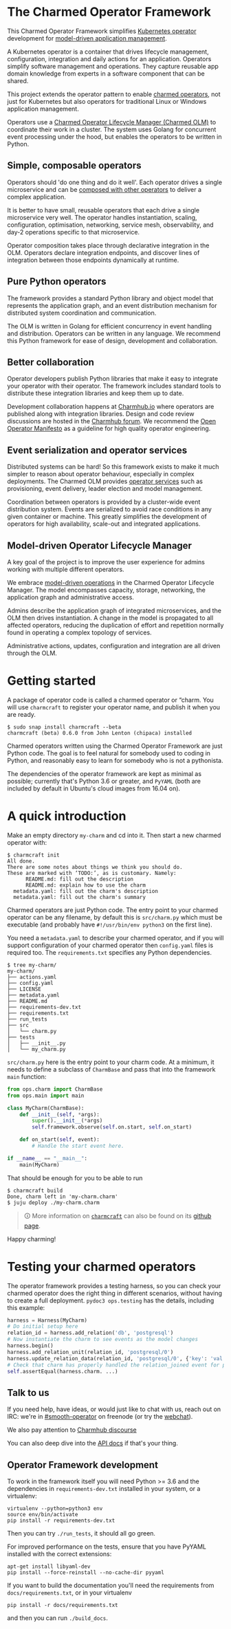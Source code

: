 # The Charmed Operator Framework

This Charmed Operator Framework simplifies [Kubernetes
operator](https://charmhub.io/about) development for
[model-driven application
management](https://juju.is/model-driven-operations).

A Kubernetes operator is a container that drives lifecycle management,
configuration, integration and daily actions for an application.
Operators simplify software management and operations. They capture
reusable app domain knowledge from experts in a software component that
can be shared.

This project extends the operator pattern to enable
[charmed operators](https://juju.is/universal-operators), not just
for Kubernetes but also operators for traditional Linux or Windows
application management.

Operators use a [Charmed Operator Lifecycle Manager
(Charmed OLM)](https://juju.is/operator-lifecycle-manager) to coordinate their
work in a cluster. The system uses Golang for concurrent event
processing under the hood, but enables the operators to be written in
Python.

## Simple, composable operators

Operators should 'do one thing and do it well'. Each operator drives a
single microservice and can be [composed with other
operators](https://juju.is/integration) to deliver a complex application.

It is better to have small, reusable operators that each drive a single
microservice very well. The operator handles instantiation, scaling,
configuration, optimisation, networking, service mesh, observability,
and day-2 operations specific to that microservice.

Operator composition takes place through declarative integration in
the OLM. Operators declare integration endpoints, and discover lines of
integration between those endpoints dynamically at runtime.

## Pure Python operators

The framework provides a standard Python library and object model that
represents the application graph, and an event distribution mechanism for
distributed system coordination and communication.

The OLM is written in Golang for efficient concurrency in event handling
and distribution. Operators can be written in any language. We recommend
this Python framework for ease of design, development and collaboration.

## Better collaboration

Operator developers publish Python libraries that make it easy to integrate
your operator with their operator. The framework includes standard tools
to distribute these integration libraries and keep them up to date.

Development collaboration happens at [Charmhub.io](https://charmhub.io/) where
operators are published along with integration libraries. Design and
code review discussions are hosted in the
[Charmhub forum](https://discourse.charmhub.io/). We recommend the
[Open Operator Manifesto](https://charmhub.io/manifesto) as a guideline for
high quality operator engineering.

## Event serialization and operator services

Distributed systems can be hard! So this framework exists to make it much
simpler to reason about operator behaviour, especially in complex deployments.
The Charmed OLM provides [operator services](https://juju.is/operator-services) such
as provisioning, event delivery, leader election and model management.

Coordination between operators is provided by a cluster-wide event
distribution system. Events are serialized to avoid race conditions in any
given container or machine. This greatly simplifies the development of
operators for high availability, scale-out and integrated applications.

## Model-driven Operator Lifecycle Manager

A key goal of the project is to improve the user experience for admins
working with multiple different operators.

We embrace [model-driven operations](https://juju.is/model-driven-operations)
in the Charmed Operator Lifecycle Manager. The model encompasses capacity,
storage, networking, the application graph and administrative access.

Admins describe the application graph of integrated microservices, and
the OLM then drives instantiation. A change in the model is propagated
to all affected operators, reducing the duplication of effort and
repetition normally found in operating a complex topology of services.

Administrative actions, updates, configuration and integration are all
driven through the OLM.

# Getting started

A package of operator code is called a charmed operator or “charm. You will use `charmcraft`
to register your operator name, and publish it when you are ready.

```
$ sudo snap install charmcraft --beta
charmcraft (beta) 0.6.0 from John Lenton (chipaca) installed
```

Charmed operators written using the Charmed Operator Framework are just Python code. The goal
is to feel natural for somebody used to coding in Python, and reasonably
easy to learn for somebody who is not a pythonista.

The dependencies of the operator framework are kept as minimal as possible;
currently that's Python 3.6 or greater, and `PyYAML` (both are included by
default in Ubuntu's cloud images from 16.04 on).

# A quick introduction

Make an empty directory `my-charm` and cd into it. Then start a new charmed operator
with:

```
$ charmcraft init
All done.
There are some notes about things we think you should do.
These are marked with ‘TODO:’, as is customary. Namely:
      README.md: fill out the description
      README.md: explain how to use the charm
  metadata.yaml: fill out the charm's description
  metadata.yaml: fill out the charm's summary
```

Charmed operators are just Python code. The entry point to your charmed operator can
be any filename, by default this is `src/charm.py` which must be executable
(and probably have `#!/usr/bin/env python3` on the first line).

You need a `metadata.yaml` to describe your charmed operator, and if you will support
configuration of your charmed operator then `config.yaml` files is required too. The
`requirements.txt` specifies any Python dependencies.

```
$ tree my-charm/
my-charm/
├── actions.yaml
├── config.yaml
├── LICENSE
├── metadata.yaml
├── README.md
├── requirements-dev.txt
├── requirements.txt
├── run_tests
├── src
│   └── charm.py
├── tests
│   ├── __init__.py
│   └── my_charm.py
```

`src/charm.py` here is the entry point to your charm code. At a minimum, it
needs to define a subclass of `CharmBase` and pass that into the framework
`main` function:

```python
from ops.charm import CharmBase
from ops.main import main

class MyCharm(CharmBase):
    def __init__(self, *args):
        super().__init__(*args)
        self.framework.observe(self.on.start, self.on_start)

    def on_start(self, event):
        # Handle the start event here.

if __name__ == "__main__":
    main(MyCharm)
```

That should be enough for you to be able to run

```
$ charmcraft build
Done, charm left in 'my-charm.charm'
$ juju deploy ./my-charm.charm
```

> 🛈 More information on [`charmcraft`](https://pypi.org/project/charmcraft/) can
> also be found on its [github page](https://github.com/canonical/charmcraft).

Happy charming!

# Testing your charmed operators

The operator framework provides a testing harness, so you can check your
charmed operator does the right thing in different scenarios, without having to create
a full deployment. `pydoc3 ops.testing` has the details, including this
example:

```python
harness = Harness(MyCharm)
# Do initial setup here
relation_id = harness.add_relation('db', 'postgresql')
# Now instantiate the charm to see events as the model changes
harness.begin()
harness.add_relation_unit(relation_id, 'postgresql/0')
harness.update_relation_data(relation_id, 'postgresql/0', {'key': 'val'})
# Check that charm has properly handled the relation_joined event for postgresql/0
self.assertEqual(harness.charm. ...)
```

## Talk to us

If you need help, have ideas, or would just like to chat with us, reach out on
IRC: we're in [#smooth-operator] on freenode (or try the [webchat]).

We also pay attention to [Charmhub discourse](https://discourse.charmhub.io/)

You can also deep dive into the [API docs] if that's your thing.

[webchat]: https://webchat.freenode.net/#smooth-operator
[#smooth-operator]: irc://chat.freenode.net/%23smooth-operator
[discourse]: https://discourse.juju.is/c/charming
[API docs]: https://ops.rtfd.io/

## Operator Framework development

To work in the framework itself you will need Python >= 3.6 and the
dependencies in `requirements-dev.txt` installed in your system, or a
virtualenv:

    virtualenv --python=python3 env
    source env/bin/activate
    pip install -r requirements-dev.txt

Then you can try `./run_tests`, it should all go green.

For improved performance on the tests, ensure that you have PyYAML
installed with the correct extensions:

    apt-get install libyaml-dev
    pip install --force-reinstall --no-cache-dir pyyaml

If you want to build the documentation you'll need the requirements from
`docs/requirements.txt`, or in your virtualenv

    pip install -r docs/requirements.txt

and then you can run `./build_docs`.
